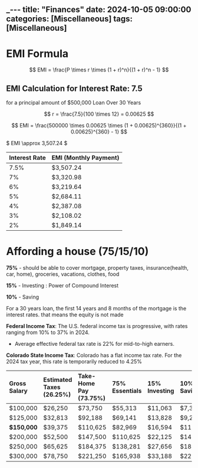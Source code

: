_---
title:  "Finances"
date:   2024-10-05 09:00:00
categories: [Miscellaneous] 
tags: [Miscellaneous]
---

# EMI Formula

$$
EMI = \frac{P \times r \times (1 + r)^n}{(1 + r)^n - 1}
$$

## EMI Calculation for Interest Rate: 7.5

for a principal amount of $500,000 Loan Over 30 Years

$$
r = \frac{7.5}{100 \times 12} = 0.00625
$$

$$ EMI = \frac{500000 \times 0.00625 \times (1 + 0.00625)^{360}}{(1 + 0.00625)^{360} - 1} $$

$ EMI \approx 3,507.24 $

| Interest Rate | EMI (Monthly Payment) |
|---------------|-----------------------|
| 7.5%          | $3,507.24             |
| 7%            | $3,320.98             |
| 6%            | $3,219.64             |
| 5%            | $2,684.11             |
| 4%            | $2,387.08             |
| 3%            | $2,108.02             |
| 2%            | $1,849.14             |


# Affording a house (75/15/10)
**75%** - should be able to cover mortgage, property taxes, insurance(health, car, home), groceries, vacations, clothes, food

**15%** -  Investing : Power of Compound Interest

**10%** -  Saving

For a 30 years loan, the first 14 years and 8 months of the mortgage is the interest rates. that means the equity is not made

**Federal Income Tax**: The U.S. federal income tax is progressive, 
with rates ranging from 10% to 37% in 2024. 
- Average effective federal tax rate is 22% for mid-to-high earners.

**Colorado State Income Tax**: Colorado has a flat income tax rate. 
For the 2024 tax year, this rate is temporarily reduced to 4.25%

| Gross Salary     | Estimated Taxes (26.25%)  | Take-Home Pay (73.75%)   | 75% Essentials | 15% Investing  | 10% Savings   | Max EMI Affordability (50% of Essentials) | Monthly EMI Affordability  |
|:-----------------|:--------------------------|:-------------------------|:---------------|:---------------|:--------------|:------------------------------------------|:---------------------------|
| $100,000         | $26,250                   | $73,750                  | $55,313        | $11,063        | $7,375        | $27,656.25                                | $2,304.69                  |
| $125,000         | $32,813                   | $92,188                  | $69,141        | $13,828        | $9,219        | $34,570.31                                | $2,880.86                  |
| **$150,000**     | $39,375                   | $110,625                 | $82,969        | $16,594        | $11,063       | $41,484.38                                | $3,457.03                  |
| $200,000         | $52,500                   | $147,500                 | $110,625       | $22,125        | $14,750       | $55,312.50                                | $4,609.38                  |
| $250,000         | $65,625                   | $184,375                 | $138,281       | $27,656        | $18,438       | $69,140.62                                | $5,761.72                  |
| $300,000         | $78,750                   | $221,250                 | $165,938       | $33,188        | $22,125       | $82,968.75                                | $6,914.06                  |


